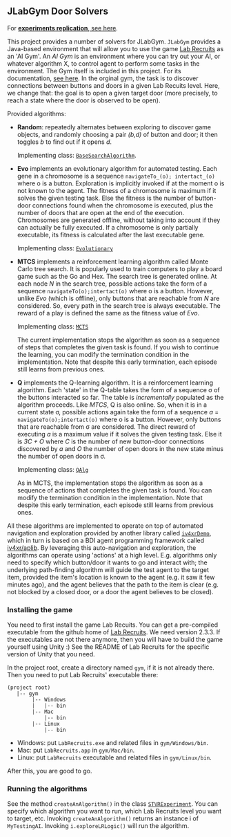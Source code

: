 ## JLabGym Door Solvers


For [**experiments replication**, see here](./experiment_replication.md).

This project provides a number of solvers for JLabGym.  `JLabGym` provides a Java-based environment that will allow you to use the game [Lab Recruits](https://github.com/iv4xr-project/labrecruits) as an 'AI Gym'. An _AI Gym_ is an environment where you can try out your AI, or whatever algorithm X, to control agent to perform some tasks in the environment. The Gym itself is included in this project. For its documentation, [see here](./gym.md). In the orginal gym, the task is to discover connections between buttons and doors in a given Lab Recuits level. Here, we change that: the goal is to open a given target door (more precisely, to reach a state where the door is observed to be open).

Provided algorithms:

   * **Random**: repeatedly alternates between exploring to discover game objects, and randomly choosing a pair _(b,d)_ of button and door; it then toggles _b_ to find out if it opens _d_.

     Implementing class: [`BaseSearchAlgorithm`](./src/main/java/algorithms.BaseSearchAlgorithm.java).

   * **Evo** implements an evolutionary algorithm for automated testing. Each gene in a chromosome is a sequence `navigateTo_(o); intertact_(o)` where o is a button. Exploration is implicitly invoked if at the moment o is not known to the agent. The fitness of a chromosome is maximum if it solves the given testing task. Else the fitness is the number of button-door connections found when the chromosome is executed, plus the number of doors that are open at the end of the execution. Chromosomes are generated offline, without taking into account if they can actually be fully executed. If a chromosome is only partially executable, its fitness is calculated after the last executable gene.

     Implementing class: [`Evolutionary`](./src/main/java/algorithms.Evolutionary.java)

   * **MTCS** implements a reinforcement learning algorithm called Monte Carlo tree search. It is popularly used to train computers to play a board game such as the Go and Hex. The search tree is generated online. At each node _N_ in the search tree, possible actions take the form of a sequence `navigateTo(o);intertact(o)` where o is a button. However, unlike _Evo_ (which is offline), only buttons that are reachable from _N_ are considered. So, every path in the search tree is always executable. The reward of a play is defined the same as the fitness value of _Evo_.

     Implementing class: [`MCTS`](./src/main/java/algorithms.MCTS.java)

     The current implementation stops the algorithm as soon as a sequence of steps that completes the given task is found. If you wish to continue the learning, you can modify the termination condition  in the implementation. Note that despite this early termination, each episode still learns from previous ones.

   * **Q** implements the Q-learning algorithm. It is a reinforcement learning algorithm. Each 'state' in the Q-table takes the form of a sequence σ of the buttons interacted so far. The table is _incrementally_ populated as the algorithm proceeds. Like _MTCS_, Q is also online. So, when it is in a current state σ, possible actions again take the form of a sequence _a_ = `navigateTo(o);intertact(o)` where o is a button. However, only buttons that are reachable from σ are considered.
   The direct reward of executing _a_ is a maximum value if it solves the given testing task. Else it is _3C + O_ where _C_ is the number of new button-door connections discovered by _a_ and _O_ the number of open doors in the new state minus the number of open doors in σ.

     Implementing class: [`QAlg`](./src/main/java/algorithms.QAlg.java)

     As in MCTS, the implementation stops the algorithm as soon as a sequence of actions that completes the given task is found. You can modify the termination condition  in the implementation. Note that despite this early termination, each episode still learns from previous ones.

All these algorithms are implemented to operate on top of automated navigation and exploration provided by another library called [`iv4xrDemo`](https://github.com/iv4xr-project/iv4xrDemo), which in turn is based on a BDI agent programming framework called [iv4xr/aplib](https://github.com/iv4xr-project/aplib).
By leveraging this auto-navigation and exploration, the algorithms can operate using 'actions' at a high level. E.g. algorithms only need to specify which button/door it wants to go and interact with; the underlying path-finding algorithm will guide the test agent to the target item, provided the item's location is known to the agent (e.g. it saw it few minutes ago), and the agent believes that the path to the item is clear (e.g. not blocked by a closed door, or a door the agent believes to be closed).

### Installing the game

You need to first install the game Lab Recuits. You can get a pre-compiled executable from the github home of [Lab Recruits](https://github.com/iv4xr-project/labrecruits). We need version 2.3.3.
If the executables are not there anymore, then you will have to build the game yourself using Unity :) See the README of Lab Recruits for the specific version of Unity that you need.

In the project root, create a directory named `gym`, if it is not already there. Then you need to put Lab Recruits' executable there:

```
(project root)
   |-- gym
        |-- Windows
        |   |-- bin
        |-- Mac
            |-- bin
        |-- Linux  
            |-- bin   
```
   * Windows: put  `LabRecruits.exe` and related files in `gym/Windows/bin`.
   * Mac: put `LabRecruits.app` in `gym/Mac/bin`.
   * Linux: put `LabRecruits` executable and related files in `gym/Linux/bin`.

After this, you are good to go.


### Running the algorithms

See the method `createAnAlgorithm()` in the class [`STVRExperiment`](./src/test/java/stvrExperiment/STVRExperiment.java). You can specify which algorithm you want to run, which Lab Recruits level you want to target, etc.
Invoking `createAnAlgorithm()`
returns an instance i of  `MyTestingAI`. Invoking `i.exploreLRLogic()` will run the algorithm.
